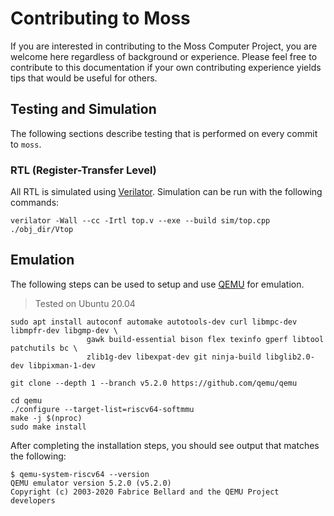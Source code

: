 # Contributing to Moss

If you are interested in contributing to the Moss Computer Project, you are
welcome here regardless of background or experience. Please feel free to
contribute to this documentation if your own contributing experience yields tips
that would be useful for others. 

## Testing and Simulation

The following sections describe testing that is performed on every commit to
`moss`.

### RTL (Register-Transfer Level)

All RTL is simulated using [Verilator](https://github.com/verilator/verilator).
Simulation can be run with the following commands:

```
verilator -Wall --cc -Irtl top.v --exe --build sim/top.cpp
./obj_dir/Vtop
```

## Emulation

The following steps can be used to setup and use [QEMU](https://www.qemu.org/)
for emulation.

> Tested on Ubuntu 20.04

```
sudo apt install autoconf automake autotools-dev curl libmpc-dev libmpfr-dev libgmp-dev \
                 gawk build-essential bison flex texinfo gperf libtool patchutils bc \
                 zlib1g-dev libexpat-dev git ninja-build libglib2.0-dev libpixman-1-dev
```

```
git clone --depth 1 --branch v5.2.0 https://github.com/qemu/qemu
```

```
cd qemu
./configure --target-list=riscv64-softmmu
make -j $(nproc)
sudo make install
```

After completing the installation steps, you should see output that matches the
following:

```
$ qemu-system-riscv64 --version
QEMU emulator version 5.2.0 (v5.2.0)
Copyright (c) 2003-2020 Fabrice Bellard and the QEMU Project developers
```
